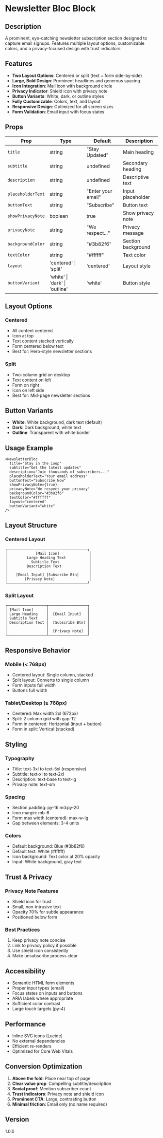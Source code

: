 # Newsletter Bloc Block

## Description

A prominent, eye-catching newsletter subscription section designed to capture email signups. Features multiple layout options, customizable colors, and a privacy-focused design with trust indicators.

## Features

- **Two Layout Options**: Centered or split (text + form side-by-side)
- **Large, Bold Design**: Prominent headlines and generous spacing
- **Icon Integration**: Mail icon with background circle
- **Privacy Indicator**: Shield icon with privacy note
- **Button Variants**: White, dark, or outline styles
- **Fully Customizable**: Colors, text, and layout
- **Responsive Design**: Optimized for all screen sizes
- **Form Validation**: Email input with focus states

## Props

| Prop | Type | Default | Description |
|------|------|---------|-------------|
| `title` | string | "Stay Updated" | Main heading |
| `subtitle` | string | undefined | Secondary heading |
| `description` | string | undefined | Descriptive text |
| `placeholderText` | string | "Enter your email" | Input placeholder |
| `buttonText` | string | "Subscribe" | Button text |
| `showPrivacyNote` | boolean | true | Show privacy note |
| `privacyNote` | string | "We respect..." | Privacy message |
| `backgroundColor` | string | "#3b82f6" | Section background |
| `textColor` | string | "#ffffff" | Text color |
| `layout` | 'centered' \| 'split' | 'centered' | Layout style |
| `buttonVariant` | 'white' \| 'dark' \| 'outline' | 'white' | Button style |

## Layout Options

### Centered
- All content centered
- Icon at top
- Text content stacked vertically
- Form centered below text
- Best for: Hero-style newsletter sections

### Split
- Two-column grid on desktop
- Text content on left
- Form on right
- Icon on left side
- Best for: Mid-page newsletter sections

## Button Variants

- **White**: White background, dark text (default)
- **Dark**: Dark background, white text
- **Outline**: Transparent with white border

## Usage Example

```tsx
<NewsletterBloc
  title="Stay in the Loop"
  subtitle="Get the latest updates"
  description="Join thousands of subscribers..."
  placeholderText="Your email address"
  buttonText="Subscribe Now"
  showPrivacyNote={true}
  privacyNote="We respect your privacy"
  backgroundColor="#3b82f6"
  textColor="#ffffff"
  layout="centered"
  buttonVariant="white"
/>
```

## Layout Structure

### Centered Layout
```
┌─────────────────────────────────────┐
│             [Mail Icon]              │
│         Large Heading Text           │
│           Subtitle Text              │
│         Description Text             │
│                                      │
│    [Email Input] [Subscribe Btn]     │
│        [Privacy Note]                │
└─────────────────────────────────────┘
```

### Split Layout
```
┌──────────────────┬──────────────────┐
│ [Mail Icon]      │                  │
│ Large Heading    │  [Email Input]   │
│ Subtitle Text    │                  │
│ Description Text │  [Subscribe Btn] │
│                  │                  │
│                  │  [Privacy Note]  │
└──────────────────┴──────────────────┘
```

## Responsive Behavior

### Mobile (< 768px)
- Centered layout: Single column, stacked
- Split layout: Converts to single column
- Form inputs full width
- Buttons full width

### Tablet/Desktop (≥ 768px)
- Centered: Max width 2xl (672px)
- Split: 2 column grid with gap-12
- Form in centered: Horizontal (input + button)
- Form in split: Vertical (stacked)

## Styling

### Typography
- Title: text-3xl to text-5xl (responsive)
- Subtitle: text-xl to text-2xl
- Description: text-base to text-lg
- Privacy note: text-sm

### Spacing
- Section padding: py-16 md:py-20
- Icon margin: mb-6
- Form max width (centered): max-w-lg
- Gap between elements: 3-4 units

### Colors
- Default background: Blue (#3b82f6)
- Default text: White (#ffffff)
- Icon background: Text color at 20% opacity
- Input: White background, gray text

## Trust & Privacy

### Privacy Note Features
- Shield icon for trust
- Small, non-intrusive text
- Opacity 70% for subtle appearance
- Positioned below form

### Best Practices
1. Keep privacy note concise
2. Link to privacy policy if possible
3. Use shield icon consistently
4. Make unsubscribe process clear

## Accessibility

- Semantic HTML form elements
- Proper input types (email)
- Focus states on inputs and buttons
- ARIA labels where appropriate
- Sufficient color contrast
- Large touch targets (py-4)

## Performance

- Inline SVG icons (Lucide)
- No external dependencies
- Efficient re-renders
- Optimized for Core Web Vitals

## Conversion Optimization

1. **Above the fold**: Place near top of page
2. **Clear value prop**: Compelling subtitle/description
3. **Social proof**: Mention subscriber count
4. **Trust indicators**: Privacy note and shield icon
5. **Prominent CTA**: Large, contrasting button
6. **Minimal friction**: Email only (no name required)

## Version

1.0.0
